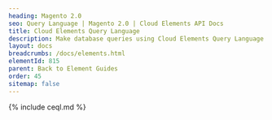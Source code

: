 ```yaml
---
heading: Magento 2.0
seo: Query Language | Magento 2.0 | Cloud Elements API Docs
title: Cloud Elements Query Language
description: Make database queries using Cloud Elements Query Language.
layout: docs
breadcrumbs: /docs/elements.html
elementId: 815
parent: Back to Element Guides
order: 45
sitemap: false
---
```


{% include ceql.md %}
